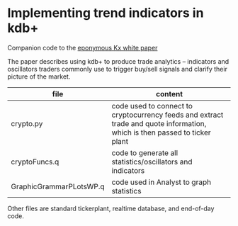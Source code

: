 Implementing trend indicators in kdb+
=====================================

Companion code to the [eponymous Kx white paper](https://code.kx.com/q/wp/trend-indicators/)

The paper describes using kdb+ to produce trade analytics – indicators and oscillators traders commonly use to trigger buy/sell signals and clarify their picture of the market.

file | content
-----|--------
crypto.py | code used to connect to cryptocurrency feeds and extract trade and quote information, which is then passed to ticker plant
cryptoFuncs.q | code to generate all statistics/oscillators and indicators
GraphicGrammarPLotsWP.q | code used in Analyst to graph statistics

Other files are standard tickerplant, realtime database, and end-of-day code.

